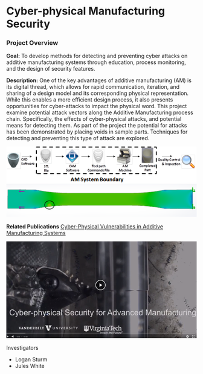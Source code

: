 # Cyber-physical Manufacturing Security

### Project Overview
**Goal:**
To develop methods for detecting and preventing cyber attacks on additive manufacturing systems through education, process monitoring, and the design of security features.

**Description:**
One of the key advantages of additive manufacturing (AM) is its digital thread, which allows for rapid communication, iteration, and sharing of a design model and its corresponding physical representation. While this enables a more efficient design process, it also presents opportunities for cyber-attacks to impact the physical word. This project examine potential attack vectors along the Additive Manufacturing process chain. Specifically, the effects of cyber-physical attacks, and potential means for detecting them. As part of the project the potential for attacks has been demonstrated by placing voids in sample parts. Techniques for detecting and preventing this type of attack are explored.

 ![Process-Chain.png](Process-Chain.png  "Process Chain ")
 ![Void-Dogbone.png](Void-Dogbone.png  "Void Dogbone")

**Related Publications**
[Cyber-Physical Vulnerabilities in Additive Manufacturing Systems](http://sffsymposium.engr.utexas.edu/sites/default/files/2014-075-Sturm.pdf)

[![Project Video](thumb.png)](https://vanderbilt.box.com/s/bpffxcdvgvgnc8mh52hak2qytgzqfkvi)


Investigators
 - Logan Sturm
 - Jules White
 

 

